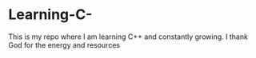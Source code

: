 # Learning-C-
This is my repo where I am learning C++ and constantly growing. I thank God for the energy and resources
